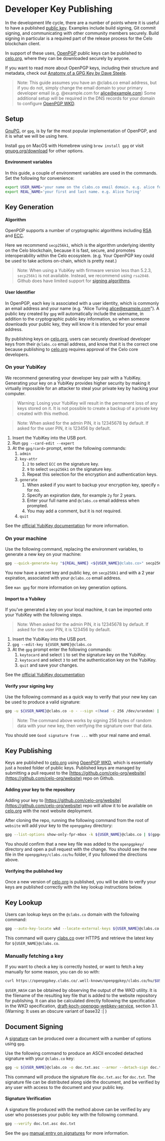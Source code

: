 # Developer Key Publishing

In the development life cycle, there are a number of points where it is useful to have a published [public key](https://en.wikipedia.org/wiki/Public-key_cryptography). Examples include build signing, Git commit signing, and communicating with other community members securely. Build signing in particular is a required part of the release process for the Celo blockchain client.

In support of these uses, [OpenPGP](https://www.openpgp.org/) public keys can be published to [celo.org](https://celo.org), where they can be downloaded securely by anyone.

If you want to read more about OpenPGP keys, including their structure and metadata, check out [Anatomy of a GPG Key by Dave Steele](https://davesteele.github.io/gpg/2014/09/20/anatomy-of-a-gpg-key/).

> Note: This guide assumes you have an @clabs.co email address, but if you do not, simply change the email domain to your primary developer email (e.g. @example.com for alice@example.com) Some additional setup will be required in the DNS records for your domain to configure [OpenPGP WKD](https://gnupg.org/blog/20161027-hosting-a-web-key-directory.html).

## Setup

[GnuPG](https://gnupg.org), or `gpg`, is by far the most popular implementation of OpenPGP, and it is what we will be using here.

Install `gpg` on MacOS with Homebrew using `brew install gpg` or visit [gnupg.org/download](https://gnupg.org/download/) for other options.

#### Environment variables

In this guide, a couple of environment variables are used in the commands. Set the following for convenience:

```bash
export USER_NAME='your name on the clabs.co email domain. e.g. alice for alice@clabs.co'
export REAL_NAME='your first and last name. e.g. Alice Turing'
```

## Key Generation

#### Algorithm
OpenPGP supports a number of cryptographic algorithms including [RSA](https://en.wikipedia.org/wiki/RSA_(cryptosystem)) and [ECC](https://en.wikipedia.org/wiki/Elliptic-curve_cryptography).

Here we recommend `secp256k1`, which is the algorithm underlying identity on the Celo blockchain, because it is fast, secure, and promotes interoperability within the Celo ecosystem. (e.g. Your OpenPGP key could be used to take actions on-chain, which is pretty neat.)

> Note: When using a YubiKey with firmware version less than 5.2.3, `secp256k1` is not available. Instead, we recommend using `rsa2048`. Github does have limited support for [signing algorithms](https://docs.github.com/en/free-pro-team@latest/github/authenticating-to-github/adding-a-new-gpg-key-to-your-github-account#supported-gpg-key-algorithms).

#### User Identifier
In OpenPGP, each key is associated with a user identity, which is commonly an email address and your name (e.g. "Alice Turing <alice@example.com>"). A public key created by `gpg` will automatically include the username, in addition to the cryptographic public key information, so when someone downloads your public key, they will know it is intended for your email address.

By publishing keys on [celo.org](https://celo.org), users can securely download developer keys from their `@clabs.co` email address, and know that it is the correct one because publishing to [celo.org](https://celo.org) requires approval of the Celo core developers.

### On your YubiKey

We recommend generating your developer key pair with a YubiKey. Generating your key on a YubiKey provides higher security by making it virtually impossible for an attacker to steal your private key by hacking your computer.

> Warning: Losing your YubiKey will result in the permanent loss of any keys stored on it. It is not possible to create a backup of a private key created with this method.

> Note: When asked for the admin PIN, it is 12345678 by default. If asked for the user PIN, it is 123456 by default.

1. Insert the YubiKey into the USB port.
2. Run `gpg --card-edit --expert`
3. At the `gpg/card>` prompt, enter the following commands:
    1. `admin`
    2. `key-attr`
        1. `2` to select `ECC` on the signature key.
        2. `9` to select `secp256k1` on the signature key.
        3. Repeat this selection for the encryption and authentication keys.
    3. `generate`
        1. When asked if you want to backup your encryption key, specify `n` for no.
        2. Specify an expiration date, for example `2y` for 2 years.
        3. Enter your full name and `@clabs.co` email address when prompted.
        4. You may add a comment, but it is not required.
    4. `quit`

See the [official YubiKey documentation](https://support.yubico.com/hc/en-us/articles/360013790259-Using-Your-YubiKey-with-OpenPGP) for more information.

### On your machine

Use the following command, replacing the environment variables, to generate a new key on your machine:

```bash
gpg --quick-generate-key "${REAL_NAME} <${USER_NAME}@clabs.co>" secp256k1
```

You now have a secret key and public key, on `secp256k1` and with a 2 year expiration, associated with your `@clabs.co` email address.

See `man gpg` for more information on key generation options.

#### Import to a Yubikey

If you've generated a key on your local machine, it can be imported onto your YubiKey with the following steps.

> Note: When asked for the admin PIN, it is 12345678 by default. If asked for the user PIN, it is 123456 by default.

1. Insert the YubiKey into the USB port.
2. `gpg --edit-key ${USER_NAME}@clabs.co`
3. At the `gpg` prompt enter the following commands:
   1. `keytocard` and select `1` to set the signature key on the YubiKey.
   2. `keytocard` and select `3` to set the authentication key on the YubiKey.
   3. `quit` and save your changes.

See the [official YubiKey documentation](https://support.yubico.com/hc/en-us/articles/360013790259-Using-Your-YubiKey-with-OpenPGP)

#### Verify your signing key

Use the following command as a quick way to verify that your new key can be used to produce a valid signature:

```bash
gpg -u ${USER_NAME}@clabs.co -o - --sign <(head -c 256 /dev/urandom) | gpg --verify -
```

> Note: The command above works by signing 256 bytes of random data with your new key, then verifying the signature over that data.

You should see `Good signature from ...` with your real name and email.

## Key Publishing

Keys are published to [celo.org](https://celo.org) using [OpenPGP WKD](https://gnupg.org/blog/20161027-hosting-a-web-key-directory.html), which is essentially just a hosted folder of public keys. Published keys are managed by submitting a pull request to the [https://github.com/celo-org/website](https://github.com/celo-org/website) repo on Github.

#### Adding your key to the repository

Adding your key to [https://github.com/celo-org/website](https://github.com/celo-org/website) repo will allow it to be available on [celo.org](https://celo.org) with the next website deployment.

After cloning the repo, running the following command from the root of `website` will add your key to the `openpgpkey` directory:

```bash
gpg --list-options show-only-fpr-mbox -k ${USER_NAME}@clabs.co | $(gpgconf --list-dirs libexecdir)/gpg-wks-client -v --install-key -C openpgpkey
```

You should confirm that a new key file was added to the `openpgpkey/` directory and open a pull request with the change. You should see the new file in the `openpgpkey/clabs.co/hu` folder, if you followed the directions above.

#### Verifying the published key

Once a new version of [celo.org](https://celo.org) is published, you will be able to verify your keys are published correctly with the key lookup instructions below.

## Key Lookup

Users can lookup keys on the `@clabs.co` domain with the following command:

```bash
gpg --auto-key-locate wkd --locate-external-keys ${USER_NAME}@clabs.co
```

This command will query [clabs.co](https://clabs.co) over HTTPS and retrieve the latest key for `${USER_NAME}@clabs.co`.

### Manually fetching a key

If you want to check a key is correctly hosted, or want to fetch a key manually for some reason, you can do so with:

```bash
curl https://openpgpkey.clabs.co/.well-known/openpgpkey/clabs.co/hu/$USER_HASH
```

`$USER_HASH` can be obtained by observing the output of the WKD utility. It is the filename of the resulting key file that is added to the website repository for publishing. It can also be calculated directly following the specification in the WKD specification, [draft-koch-openpgp-webkey-service](https://datatracker.ietf.org/doc/draft-koch-openpgp-webkey-service/?include_text=1), section 3.1. (Warning: It uses an obscure variant of base32 :| )

## Document Signing

A [signature](https://en.wikipedia.org/wiki/Digital_signature) can be produced over a document with a number of options using `gpg`.

Use the following command to produce an ASCII encoded detached signature with your `@clabs.co` key:

```bash
gpg -u ${USER_NAME}@clabs.co -o doc.txt.asc --armor --detach-sign doc.txt
```

This command will produce the signature file `doc.txt.asc` for `doc.txt`. The signature file can be distributed along side the document, and be verified by any user with access to the document and your public key.

#### Signature Verification

A signature file produced with the method above can be verified by any user who possesses your public key with the following command.

```bash
gpg --verify doc.txt.asc doc.txt
```

See the `gpg` [manual entry on signatures](https://www.gnupg.org/gph/en/manual/x135.html) for more information.
